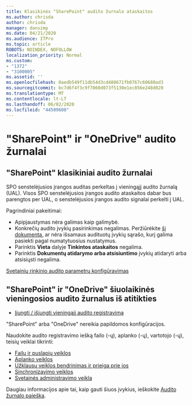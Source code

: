 ```yaml
---
title: Klasikinės "SharePoint" audito žurnalo ataskaitos
ms.author: chrisda
author: chrisda
manager: dansimp
ms.date: 04/21/2020
ms.audience: ITPro
ms.topic: article
ROBOTS: NOINDEX, NOFOLLOW
localization_priority: Normal
ms.custom:
- "1372"
- "3100005"
ms.assetid: ''
ms.openlocfilehash: 0aedb549f11db54d3cd480671fb0767c60680ad3
ms.sourcegitcommit: bc7d6f4f3c9f7060d073f5130e1ec856e248d020
ms.translationtype: MT
ms.contentlocale: lt-LT
ms.lasthandoff: 06/02/2020
ms.locfileid: "44509608"
---
```

# <a name="sharepoint-and-onedrive-audit-logs"></a>"SharePoint" ir "OneDrive" audito žurnalai

## <a name="sharepoint-classic-audit-logs"></a>"SharePoint" klasikiniai audito žurnalai

SPO senstelėjusios įrangos auditas perkeltas į vieningąjį audito žurnalą (UAL). Visos SPO senstelėjusios įrangos audito ataskaitos dabar bus parengtos per UAL, o senstelėjusios įrangos audito signalai perkelti į UAL.

Pagrindiniai pakeitimai:

* Apipjaustymas nėra galimas kaip galimybė.
* Konkrečių audito įvykių pasirinkimas negalimas. Peržiūrėkite [šį dokumentą,](https://docs.microsoft.com/microsoft-365/compliance/search-the-audit-log-in-security-and-compliance) ar nėra išsamaus audituotų įvykių sąrašo, kurį galima pasiekti pagal numatytuosius nustatymus.
* Parinktis **Vieta** dalyje **Tinkintos ataskaitos** negalima.
* Parinktis **Dokumentų atidarymo arba atsisiuntimo** įvykių atidaryti arba atsisiųsti negalima.

[Svetainių rinkinio audito parametrų konfigūravimas](https://support.office.com/article/Configure-audit-settings-for-a-site-collection-A9920C97-38C0-44F2-8BCB-4CF1E2AE22D2)

## <a name="sharepoint-and-onedrive-modern-unified-audit-logs-from-compliance"></a>"SharePoint" ir "OneDrive" šiuolaikinės vieningosios audito žurnalus iš atitikties

* [Įjungti / išjungti vieningąjį audito registravimą](https://docs.microsoft.com/microsoft-365/compliance/turn-audit-log-search-on-or-off) 

"SharePoint" arba "OneDrive" nereikia papildomos konfigūracijos.

Naudokite audito registravimo iešką failo (-ų), aplanko (-ų), vartotojo (-ų), teisių veiklai tikrinti:

* [Failų ir puslapių veiklos](https://docs.microsoft.com/microsoft-365/compliance/search-the-audit-log-in-security-and-compliance)
* [Aplanko veiklos](https://docs.microsoft.com/microsoft-365/compliance/search-the-audit-log-in-security-and-compliance#folder-activities)
* [Užklausų veiklos bendrinimas ir prieiga prie jos](https://docs.microsoft.com/microsoft-365/compliance/search-the-audit-log-in-security-and-compliance#sharing-and-access-request-activities)
* [Sinchronizavimo veiklos](https://docs.microsoft.com/microsoft-365/compliance/search-the-audit-log-in-security-and-compliance#synchronization-activities)
* [Svetainės administravimo veikla](https://docs.microsoft.com/microsoft-365/compliance/search-the-audit-log-in-security-and-compliance#site-administration-activities)

Daugiau informacijos apie tai, kaip gauti šiuos įvykius, ieškokite [Audito žurnalo paieška](https://docs.microsoft.com/microsoft-365/compliance/search-the-audit-log-in-security-and-compliance#search-the-audit-log).
